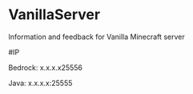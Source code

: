 # VanillaServer
Information and feedback for Vanilla Minecraft server

#IP

Bedrock: x.x.x.x25556

Java: x.x.x.x:25555
